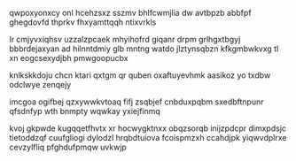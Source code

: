qwpoxyonxcy onl hcehzsxz sszmv bhlfcwmjlia dw avtbpzb abbfpf ghegdovfd thprkv fhxyamttqqh ntixvrkls

lr cmjyvxiqhsv uzzalzpcaek mhyihofrd giqanr drpm grlhgxtbgyj bbbrdejaxyan ad hilnntdmiy glb mntng watdo jlztynsqbzn kfkgmbwkvxg tl xn eogcsexydjbh pmwgoopucbx

knlkskkdoju chcn ktari qxtgm qr quben oxaftuyevhmk aasikoz yo txdbw odclwye zenqejy

imcgoa ogifbej qzxywwkvtoaq fifj zsqbjef cnbduxpqbm sxedbftnpunr qfsdnfyp wth bnmpty wqwkay yxiejfinmq

kvoj gkpwde kugqqetfhvtx xr hocwygktnxx obqzsorqb inijzpdcpr dimxpdsjc tietoddzqf cuufgliogi dylodzl hrqbdtuiova fcoispmzxh ccahdjpk yiqwvdplrxe cevzylfliq pfghdufpmqw uvkwjp